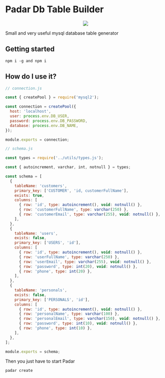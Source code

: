 # Padar Db Table Builder

<p align="center">
  <img src="https://user-images.githubusercontent.com/15572553/120489300-94aa5b00-c3c8-11eb-90d3-7ed2cc51bf91.png">
</p>

Small and very useful mysql database table generator

## Getting started

```cli
npm i -g and npm i
```

## How do I use it?

```javascript
// connection.js

const { createPool } = require('mysql2');

const connection = createPool({
  host: 'localhost',
  user: process.env.DB_USER,
  password: process.env.DB_PASSWORD,
  database: process.env.DB_NAME,
});

module.exports = connection;
```

```javascript
// schema.js

const types = require('../utils/types.js');

const { autoincrement, varchar, int, notnull } = types;

const schema = [
  {
    tableName: 'customers',
    primary_key: ['CUSTOMER', 'id, customerFullName'],
    exists: true,
    columns: [
      { row: 'id', type: autoincrement(), void: notnull() },
      { row: 'customerFullName', type: varchar(250) },
      { row: 'customerEmail', type: varchar(255), void: notnull() },
    ],
  },
  {
    tableName: 'users',
    exists: false,
    primary_key: ['USERS', 'id'],
    columns: [
      { row: 'id', type: autoincrement(), void: notnull() },
      { row: 'userFullName', type: varchar(250) },
      { row: 'userEmail', type: varchar(255), void: notnull() },
      { row: 'password', type: int(20), void: notnull() },
      { row: 'phone', type: int(20) },
    ],
  },
  {
    tableName: 'personals',
    exists: false,
    primary_key: ['PERSONALS', 'id'],
    columns: [
      { row: 'id', type: autoincrement(), void: notnull() },
      { row: 'personalName', type: varchar(100) },
      { row: 'personalEmail', type: varchar(150), void: notnull() },
      { row: 'password', type: int(10), void: notnull() },
      { row: 'phone', type: int(10) },
    ],
  },
];

module.exports = schema;
```

Then you just have to start Padar

```cli
padar create
```
